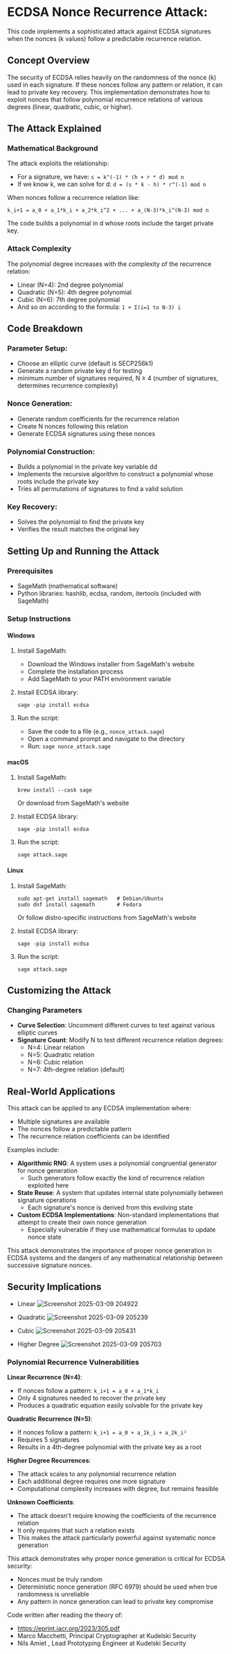 # ECDSA Nonce Recurrence Attack:

This code implements a sophisticated attack against ECDSA signatures when the nonces (k values) follow a predictable recurrence relation.

## Concept Overview

The security of ECDSA relies heavily on the randomness of the nonce (k) used in each signature. If these nonces follow any pattern or relation, it can lead to private key recovery. This implementation demonstrates how to exploit nonces that follow polynomial recurrence relations of various degrees (linear, quadratic, cubic, or higher).

## The Attack Explained

### Mathematical Background

The attack exploits the relationship:

- For a signature, we have: `s = k^(-1) * (h + r * d) mod n`
- If we know k, we can solve for d: `d = (s * k - h) * r^(-1) mod n`

When nonces follow a recurrence relation like:

`k_i+1 = a_0 + a_1*k_i + a_2*k_i^2 + ... + a_(N-3)*k_i^(N-3) mod n`

The code builds a polynomial in d whose roots include the target private key.

### Attack Complexity

The polynomial degree increases with the complexity of the recurrence relation:

- Linear (N=4): 2nd degree polynomial
- Quadratic (N=5): 4th degree polynomial
- Cubic (N=6): 7th degree polynomial
- And so on according to the formula: `1 + Σ(i=1 to N-3) i`

## Code Breakdown

### Parameter Setup:
- Choose an elliptic curve (default is SECP256k1)
- Generate a random private key d for testing
- minimum number of signatures required, N ≥ 4 (number of signatures, determines recurrence complexity)

### Nonce Generation:
- Generate random coefficients for the recurrence relation
- Create N nonces following this relation
- Generate ECDSA signatures using these nonces

### Polynomial Construction:
- Builds a polynomial in the private key variable dd
- Implements the recursive algorithm to construct a polynomial whose roots include the private key
- Tries all permutations of signatures to find a valid solution

### Key Recovery:
- Solves the polynomial to find the private key
- Verifies the result matches the original key

## Setting Up and Running the Attack

### Prerequisites
- SageMath (mathematical software)
- Python libraries: hashlib, ecdsa, random, itertools (included with SageMath)

### Setup Instructions

#### Windows
1. Install SageMath:
   - Download the Windows installer from SageMath's website
   - Complete the installation process
   - Add SageMath to your PATH environment variable

2. Install ECDSA library:
   ```
   sage -pip install ecdsa
   ```

3. Run the script:
   - Save the code to a file (e.g., `nonce_attack.sage`)
   - Open a command prompt and navigate to the directory
   - Run: `sage nonce_attack.sage`

#### macOS
1. Install SageMath:
   ```
   brew install --cask sage
   ```
   Or download from SageMath's website

2. Install ECDSA library:
   ```
   sage -pip install ecdsa
   ```

3. Run the script:
   ```
   sage attack.sage
   ```

#### Linux
1. Install SageMath:
   ```
   sudo apt-get install sagemath   # Debian/Ubuntu
   sudo dnf install sagemath       # Fedora
   ```
   Or follow distro-specific instructions from SageMath's website

2. Install ECDSA library:
   ```
   sage -pip install ecdsa
   ```

3. Run the script:
   ```
   sage attack.sage
   ```

## Customizing the Attack

### Changing Parameters
- **Curve Selection**: Uncomment different curves to test against various elliptic curves
- **Signature Count**: Modify N to test different recurrence relation degrees:
  - N=4: Linear relation
  - N=5: Quadratic relation
  - N=6: Cubic relation
  - N=7: 4th-degree relation (default)

## Real-World Applications

This attack can be applied to any ECDSA implementation where:
- Multiple signatures are available
- The nonces follow a predictable pattern
- The recurrence relation coefficients can be identified

Examples include:
- **Algorithmic RNG**: A system uses a polynomial congruential generator for nonce generation
  - Such generators follow exactly the kind of recurrence relation exploited here
- **State Reuse**: A system that updates internal state polynomially between signature operations
  - Each signature's nonce is derived from this evolving state
- **Custom ECDSA Implementations**: Non-standard implementations that attempt to create their own nonce generation
  - Especially vulnerable if they use mathematical formulas to update nonce state

This attack demonstrates the importance of proper nonce generation in ECDSA systems and the dangers of any mathematical relationship between successive signature nonces.

## Security Implications

- Linear
![Screenshot 2025-03-09 204922](https://github.com/user-attachments/assets/d1275ece-a3cf-4892-8137-c87215a53131)

- Quadratic
![Screenshot 2025-03-09 205239](https://github.com/user-attachments/assets/4a87210e-e271-4acf-8755-b27e21144789)

- Cubic
![Screenshot 2025-03-09 205431](https://github.com/user-attachments/assets/840c9855-b281-4231-85c8-00e449a0c87f)
 
- Higher Degree
![Screenshot 2025-03-09 205703](https://github.com/user-attachments/assets/a1a9bc02-cf68-427b-83ac-2fd2f390d8f5)



### Polynomial Recurrence Vulnerabilities

**Linear Recurrence (N=4)**:
- If nonces follow a pattern: `k_i+1 = a_0 + a_1*k_i`
- Only 4 signatures needed to recover the private key
- Produces a quadratic equation easily solvable for the private key

**Quadratic Recurrence (N=5)**:
- If nonces follow a pattern: `k_i+1 = a_0 + a_1k_i + a_2k_i²`
- Requires 5 signatures
- Results in a 4th-degree polynomial with the private key as a root

**Higher Degree Recurrences**:
- The attack scales to any polynomial recurrence relation
- Each additional degree requires one more signature
- Computational complexity increases with degree, but remains feasible

**Unknown Coefficients**:
- The attack doesn't require knowing the coefficients of the recurrence relation
- It only requires that such a relation exists
- This makes the attack particularly powerful against systematic nonce generation

This attack demonstrates why proper nonce generation is critical for ECDSA security:
- Nonces must be truly random
- Deterministic nonce generation (RFC 6979) should be used when true randomness is unreliable
- Any pattern in nonce generation can lead to private key compromise

Code written after reading the theory of:
-  https://eprint.iacr.org/2023/305.pdf
-  Marco Macchetti, Principal Cryptographer at Kudelski Security
-  Nils Amiet , Lead Prototyping Engineer at Kudelski Security
